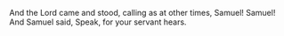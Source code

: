 And the Lord came and stood, calling as at other times, Samuel! Samuel! And Samuel said, Speak, for your servant hears.
